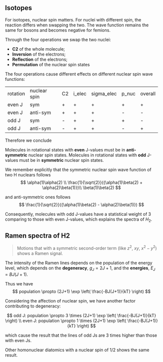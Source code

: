 ## Isotopes

For isotopes, nuclear spin matters. For nuclei with different spin, the reaction differs when swapping the two. The wave function remains the same for bosons and becomes negative for femions.

Through the four operations we swap the two nuclei:
- **C2** of the whole molecule;
- **Inversion** of the electrons;
- **Reflection** of the electrons;
- **Permutation** of the nuclear spin states

The four operations cause different effects on different nuclear spin wave functions:

<table>
    <tr>
        <td>rotation</td>
        <td>nuclear spin</td>
        <td>C2</td>
        <td>i_elec</td>
        <td>sigma_elec</td>
        <td>p_nuc</td>
        <td>overall</td>
    </tr>
    <tr>
        <td>even J</td>
        <td>sym</td>
        <td>+</td> 
        <td>+</td>
        <td>+</td>
        <td>+</td>
        <td>+</td>
    </tr>
    <tr>
        <td>even J</td>
        <td>anti-sym</td>
        <td>+</td> 
        <td>+</td>
        <td>+</td>
        <td>-</td>
        <td>-</td>
    </tr>
    <tr>
        <td>odd J</td>
        <td>sym</td>
        <td>-</td> 
        <td>+</td>
        <td>+</td>
        <td>+</td>
        <td>-</td>
    </tr>
    <tr>
        <td>odd J</td>
        <td>anti-sym</td>
        <td>-</td> 
        <td>+</td>
        <td>+</td>
        <td>-</td>
        <td>+</td>
    </tr>
</table>

Therefore we conclude

Molecules in rotational states with **even** J-values must be in **anti-symmetric** nuclear spin states. 
Molecules in rotational states with **odd** J-values must be in **symmetric** nuclear spin states. 

We remember explicitly that the symmetric nuclear spin wave function of two H nuclears follows
$$
\alpha(1)\alpha(2) \\
\frac{1}{\sqrt{2}}({\alpha(1)\beta(2) + \alpha(2)\beta(1)})\\
\beta(1)\beta(2)
$$

and anti-symmetric ones follows
$$
\frac{1}{\sqrt{2}}({\alpha(1)\beta(2) - \alpha(2)\beta(1)})
$$

Consequently, molecules with odd J-values have a statistical weight of 3 comparing to those with even J-values, which explains the spectra of $H_2$.

## Ramen spectra of H2

> Motions that with a symmetric second-order term (like $z^2$, $xy$, $x^2-y^2$) shows a Ramen signal.

The intensity of the Ramen lines depends on the population of the energy level, which depends on the **degeneracy**, $g_J = 2J+1$, and the **energies**, $E_J = BJ(J+1)$.

Thus we have
$$
population \propto (2J+1) \exp \left( \frac{-BJ(J+1)}{kT} \right)
$$

Considering the affection of nuclear spin, we have another factor contributing to degeneracy:

$$
odd J: population \propto 3 \times (2J+1) \exp \left( \frac{-BJ(J+1)}{kT} \right) \\
even J: population \propto 1 \times (2J+1) \exp \left( \frac{-BJ(J+1)}{kT} \right)
$$

which cause the result that the lines of odd Js are 3 times higher than those with even Js.

Other homonuclear diatomics with a nuclear spin of 1/2 shows the same result.

